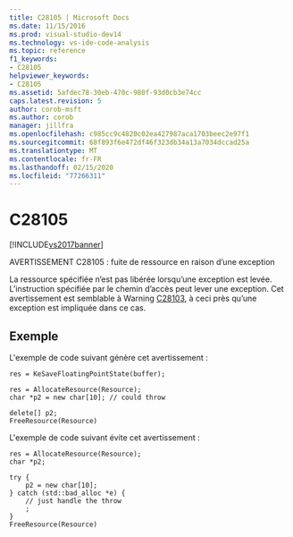 ```yaml
---
title: C28105 | Microsoft Docs
ms.date: 11/15/2016
ms.prod: visual-studio-dev14
ms.technology: vs-ide-code-analysis
ms.topic: reference
f1_keywords:
- C28105
helpviewer_keywords:
- C28105
ms.assetid: 5afdec78-30eb-470c-980f-93d0cb3e74cc
caps.latest.revision: 5
author: corob-msft
ms.author: corob
manager: jillfra
ms.openlocfilehash: c985cc9c4820c02ea427987aca1703beec2e97f1
ms.sourcegitcommit: 68f893f6e472df46f323db34a13a7034dccad25a
ms.translationtype: MT
ms.contentlocale: fr-FR
ms.lasthandoff: 02/15/2020
ms.locfileid: "77266311"
---
```

# <a name="c28105"></a>C28105
[!INCLUDE[vs2017banner](../includes/vs2017banner.md)]

AVERTISSEMENT C28105 : fuite de ressource en raison d’une exception  
  
 La ressource spécifiée n’est pas libérée lorsqu’une exception est levée. L’instruction spécifiée par le chemin d’accès peut lever une exception. Cet avertissement est semblable à Warning [C28103](../code-quality/c28103.md), à ceci près qu’une exception est impliquée dans ce cas.  
  
## <a name="example"></a>Exemple  
 L'exemple de code suivant génère cet avertissement :  
  
```  
res = KeSaveFloatingPointState(buffer);  
  
res = AllocateResource(Resource);  
char *p2 = new char[10]; // could throw  
  
delete[] p2;  
FreeResource(Resource)  
```  
  
 L'exemple de code suivant évite cet avertissement :  
  
```  
res = AllocateResource(Resource);  
char *p2;  
  
try {  
    p2 = new char[10];  
} catch (std::bad_alloc *e) {  
    // just handle the throw  
    ;  
}  
FreeResource(Resource)  
```
